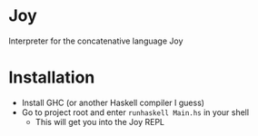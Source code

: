 # Joy
Interpreter for the concatenative language Joy

# Installation

* Install GHC (or another Haskell compiler I guess)
* Go to project root and enter `runhaskell Main.hs` in your shell
  * This will get you into the Joy REPL
